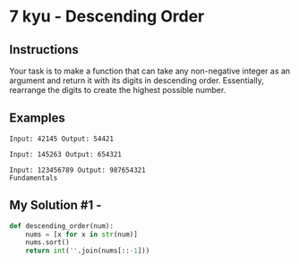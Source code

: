 # 7 kyu - Descending Order
## Instructions
Your task is to make a function that can take any non-negative integer as an argument and return it with its digits in descending order. Essentially, rearrange the digits to create the highest possible number.

## Examples
```
Input: 42145 Output: 54421

Input: 145263 Output: 654321

Input: 123456789 Output: 987654321
Fundamentals
```

## My Solution #1 - 
```python
def descending_order(num):
    nums = [x for x in str(num)]
    nums.sort()
    return int(''.join(nums[::-1]))
```